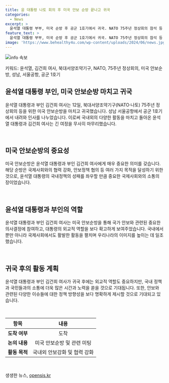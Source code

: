 ```yaml
---
title: 윤 대통령 나토 회의 후 미국 안보 순방 끝나고 귀국
categories:
  - News
excerpt: >
  윤석열 대통령 부부, 미국 순방 후 공군 1호기에서 귀국. NATO 75주년 정상회의 참석 등 활발한 외교활동으로 이목 집중.
feature_text: >
  윤석열 대통령 부부, 미국 순방 후 공군 1호기에서 귀국. NATO 75주년 정상회의 참석 등 활발한 외교활동으로 이목 집중.
image: 'https://www.behealthy4u.com/wp-content/uploads/2024/06/news.jpg'
---
```


<p><img src="https://www.behealthy4u.com/wp-content/uploads/2024/06/news.jpg" alt="info 속보" /></p>

<p>키워드: 윤석열, 김건희 여사, 북대서양조약기구, NATO, 75주년 정상회의, 미국 안보순방, 성남, 서울공항, 공군 1호기</p>

<h2 data-ke-size="size26">윤석열 대통령 부인, 미국 안보순방 마치고 귀국</h2>

<p>윤석열 대통령과 부인 김건희 여사는 12일, 북대서양조약기구(NATO·나토) 75주년 정상회의 등을 위한 미국 안보순방을 마치고 귀국했습니다. 성남 서울공항에서 공군 1호기에서 내려와 인사를 나누었습니다. 이로써 국내외의 다양한 활동을 마치고 돌아온 윤석열 대통령과 김건희 여사는 긴 여정을 무사히 마무리했습니다.</p>

<p data-ke-size="size16">&nbsp;</p>

<h2 data-ke-size="size24">미국 안보순방의 중요성</h2>

<p>미국 안보순방은 윤석열 대통령과 부인 김건희 여사에게 매우 중요한 의미를 갖습니다. 해당 순방은 국제사회와의 협력 강화, 안보정책 협의 등 여러 가지 목적을 달성하기 위한 것으로, 윤석열 대통령의 국내정책의 성패를 좌우할 만큼 중요한 국제사회와의 소통의 장이었습니다.</p>

<p data-ke-size="size16">&nbsp;</p>

<h2 data-ke-size="size24">윤석열 대통령과 부인의 역할</h2>

<p>윤석열 대통령과 부인 김건희 여사는 미국 안보순방을 통해 국가 안보와 관련된 중요한 의사결정에 참여하고, 대통령의 외교적 역할을 보다 확고하게 보여주었습니다. 국내에서 뿐만 아니라 국제사회에서도 활발한 활동을 펼치며 우리나라의 이미지를 높이는 데 일조했습니다.</p>

<p data-ke-size="size16">&nbsp;</p>

<h2 data-ke-size="size24">귀국 후의 활동 계획</h2>

<p>윤석열 대통령과 부인 김건희 여사가 귀국 후에는 외교적 역할도 중요하지만, 국내 정책과 국민들과의 소통에 더욱 많은 시간과 노력을 쏟을 것으로 기대됩니다. 또한, 안보와 관련된 다양한 이슈들에 대한 정책 방향성을 보다 명확하게 제시할 것으로 기대되고 있습니다.</p>

<p data-ke-size="size16">&nbsp;</p>

<table>
<thead>
<tr>
<th style="text-align: center;">항목</th>
<th style="text-align: center;">내용</th>
</tr>
</thead>
<tbody>
<tr>
<td style="text-align: center; height: 17px;"><b>도착 여부</b></td>
<td style="text-align: center; height: 17px;">도착</td>
</tr>
<tr>
<td style="text-align: center; height: 17px;"><b>논의 내용</b></td>
<td style="text-align: center; height: 17px;">미국 안보순방 및 관련 미팅</td>
</tr>
<tr>
<td style="text-align: center; height: 17px;"><b>활동 목적</b></td>
<td style="text-align: center; height: 17px;">국내외 안보강화 및 협력 강화</td>
</tr>
</tbody>
</table>

<p data-ke-size="size16">&nbsp;</p>
생생한 뉴스, <a href="https://opensis.kr" rel="dofollow">opensis.kr</a>


